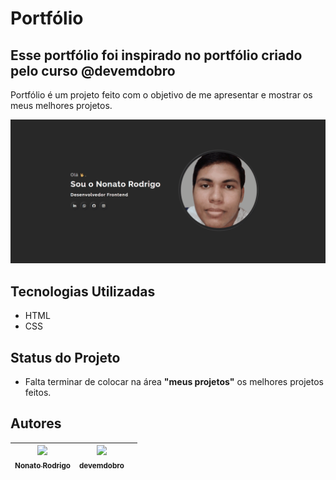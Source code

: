 # Portfólio

## Esse portfólio foi inspirado no portfólio criado pelo curso @devemdobro

Portfólio é um projeto feito com o objetivo de me apresentar e mostrar os meus melhores projetos.

<img src=./src/gif/Anima%C3%A7%C3%A3o.gif>

## Tecnologias Utilizadas

- HTML
- CSS

## Status do Projeto

- Falta terminar de colocar na área <strong>"meus projetos"</strong> os melhores projetos feitos.

## Autores
[<img src="https://avatars.githubusercontent.com/nonato-rodrigo" width=115><br><sub>Nonato Rodrigo</sub>](https://github.com/nonatorodrigo) |  [<img src="https://avatars.githubusercontent.com/devemdobro" width=115><br><sub>devemdobro</sub>](https://github.com/devemdobro) |   |
| :---: | :---: | :---: |
